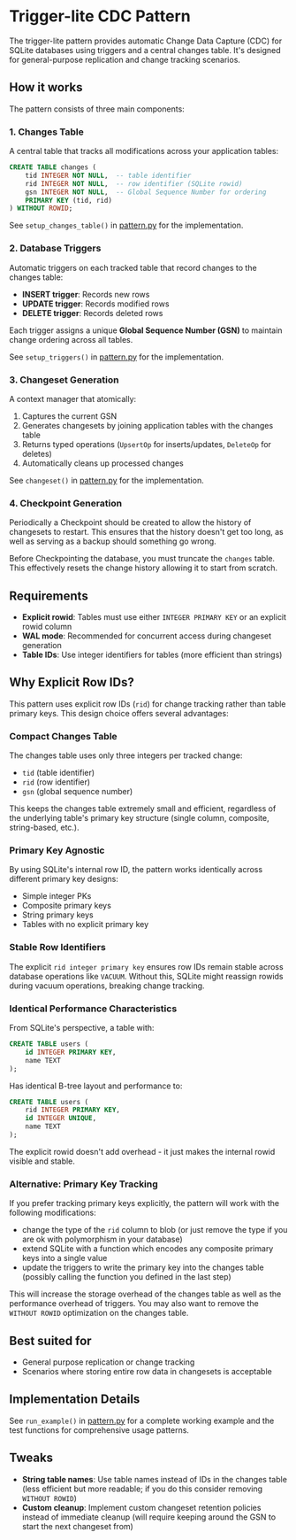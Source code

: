 # Trigger-lite CDC Pattern

The trigger-lite pattern provides automatic Change Data Capture (CDC) for SQLite databases using triggers and a central changes table. It's designed for general-purpose replication and change tracking scenarios.

## How it works

The pattern consists of three main components:

### 1. Changes Table

A central table that tracks all modifications across your application tables:

```sql
CREATE TABLE changes (
    tid INTEGER NOT NULL,  -- table identifier
    rid INTEGER NOT NULL,  -- row identifier (SQLite rowid)
    gsn INTEGER NOT NULL,  -- Global Sequence Number for ordering
    PRIMARY KEY (tid, rid)
) WITHOUT ROWID;
```

See `setup_changes_table()` in [pattern.py] for the implementation.

### 2. Database Triggers

Automatic triggers on each tracked table that record changes to the changes table:

- **INSERT trigger**: Records new rows
- **UPDATE trigger**: Records modified rows
- **DELETE trigger**: Records deleted rows

Each trigger assigns a unique **Global Sequence Number (GSN)** to maintain change ordering across all tables.

See `setup_triggers()` in [pattern.py] for the implementation.

### 3. Changeset Generation

A context manager that atomically:

1. Captures the current GSN
2. Generates changesets by joining application tables with the changes table
3. Returns typed operations (`UpsertOp` for inserts/updates, `DeleteOp` for deletes)
4. Automatically cleans up processed changes

See `changeset()` in [pattern.py] for the implementation.

### 4. Checkpoint Generation

Periodically a Checkpoint should be created to allow the history of changesets to restart. This ensures that the history doesn't get too long, as well as serving as a backup should something go wrong.

Before Checkpointing the database, you must truncate the `changes` table. This effectively resets the change history allowing it to start from scratch.

## Requirements

- **Explicit rowid**: Tables must use either `INTEGER PRIMARY KEY` or an explicit rowid column
- **WAL mode**: Recommended for concurrent access during changeset generation
- **Table IDs**: Use integer identifiers for tables (more efficient than strings)

## Why Explicit Row IDs?

This pattern uses explicit row IDs (`rid`) for change tracking rather than table primary keys. This design choice offers several advantages:

### Compact Changes Table

The changes table uses only three integers per tracked change:

- `tid` (table identifier)
- `rid` (row identifier)
- `gsn` (global sequence number)

This keeps the changes table extremely small and efficient, regardless of the underlying table's primary key structure (single column, composite, string-based, etc.).

### Primary Key Agnostic

By using SQLite's internal row ID, the pattern works identically across different primary key designs:

- Simple integer PKs
- Composite primary keys
- String primary keys
- Tables with no explicit primary key

### Stable Row Identifiers

The explicit `rid integer primary key` ensures row IDs remain stable across database operations like `VACUUM`. Without this, SQLite might reassign rowids during vacuum operations, breaking change tracking.

### Identical Performance Characteristics

From SQLite's perspective, a table with:

```sql
CREATE TABLE users (
    id INTEGER PRIMARY KEY,
    name TEXT
);
```

Has identical B-tree layout and performance to:

```sql
CREATE TABLE users (
    rid INTEGER PRIMARY KEY,
    id INTEGER UNIQUE,
    name TEXT
);
```

The explicit rowid doesn't add overhead - it just makes the internal rowid visible and stable.

### Alternative: Primary Key Tracking

If you prefer tracking primary keys explicitly, the pattern will work with the following modifications:

- change the type of the `rid` column to blob (or just remove the type if you are ok with polymorphism in your database)
- extend SQLite with a function which encodes any composite primary keys into a single value
- update the triggers to write the primary key into the changes table (possibly calling the function you defined in the last step)

This will increase the storage overhead of the changes table as well as the performance overhead of triggers. You may also want to remove the `WITHOUT ROWID` optimization on the changes table.

## Best suited for

- General purpose replication or change tracking
- Scenarios where storing entire row data in changesets is acceptable

## Implementation Details

See `run_example()` in [pattern.py] for a complete working example and the test functions for comprehensive usage patterns.

## Tweaks

- **String table names**: Use table names instead of IDs in the changes table (less efficient but more readable; if you do this consider removing `WITHOUT ROWID`)
- **Custom cleanup**: Implement custom changeset retention policies instead of immediate cleanup (will require keeping around the GSN to start the next changeset from)

[pattern.py]: pattern.py
